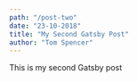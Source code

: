 ```yaml
---
path: "/post-two"
date: "23-10-2018"
title: "My Second Gatsby Post"
author: "Tom Spencer"
---
```


This is my second Gatsby post